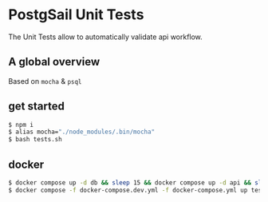 # PostgSail Unit Tests
The Unit Tests allow to automatically validate api workflow.

## A global overview
Based on `mocha` & `psql`

## get started
```bash
$ npm i
$ alias mocha="./node_modules/.bin/mocha"
$ bash tests.sh
```

## docker
```bash
$ docker compose up -d db && sleep 15 && docker compose up -d api && sleep 5
$ docker compose -f docker-compose.dev.yml -f docker-compose.yml up tests
```
